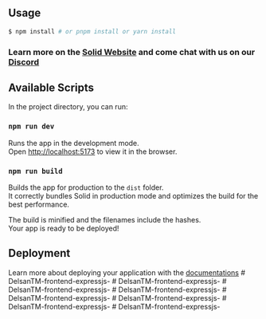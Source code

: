 ## Usage

```bash
$ npm install # or pnpm install or yarn install
```

### Learn more on the [Solid Website](https://solidjs.com) and come chat with us on our [Discord](https://discord.com/invite/solidjs)

## Available Scripts

In the project directory, you can run:

### `npm run dev`

Runs the app in the development mode.<br>
Open [http://localhost:5173](http://localhost:5173) to view it in the browser.

### `npm run build`

Builds the app for production to the `dist` folder.<br>
It correctly bundles Solid in production mode and optimizes the build for the best performance.

The build is minified and the filenames include the hashes.<br>
Your app is ready to be deployed!

## Deployment

Learn more about deploying your application with the [documentations](https://vitejs.dev/guide/static-deploy.html)
#   D e l s a n T M - f r o n t e n d - e x p r e s s j s -  
 #   D e l s a n T M - f r o n t e n d - e x p r e s s j s -  
 #   D e l s a n T M - f r o n t e n d - e x p r e s s j s -  
 #   D e l s a n T M - f r o n t e n d - e x p r e s s j s -  
 #   D e l s a n T M - f r o n t e n d - e x p r e s s j s -  
 #   D e l s a n T M - f r o n t e n d - e x p r e s s j s -  
 #   D e l s a n T M - f r o n t e n d - e x p r e s s j s -  
 #   D e l s a n T M - f r o n t e n d - e x p r e s s j s -  
 